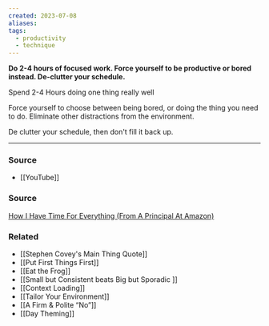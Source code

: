 ```yaml
---
created: 2023-07-08
aliases: 
tags:
  - productivity
  - technique
---
```

**Do 2-4 hours of focused work. Force yourself to be productive or bored instead. De-clutter your schedule.**

Spend 2-4 Hours doing one thing really well

Force yourself to choose between being bored, or doing the thing you need to do. Eliminate other distractions from the environment.

De clutter your schedule, then don't fill it back up.

****
### Source
- [[YouTube]]

### Source

[How I Have Time For Everything (From A Principal At Amazon)](https://youtu.be/c3pzcV9yi24)

### Related
- [[Stephen Covey's  Main Thing  Quote]] 
- [[Put First Things First]] 
- [[Eat the Frog]] 
- [[Small but Consistent beats Big but Sporadic ]] 
- [[Context Loading]] 
- [[Tailor Your Environment]] 
- [[A Firm & Polite “No”]] 
- [[Day Theming]]